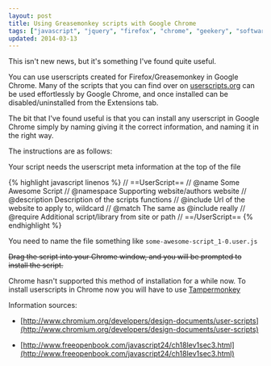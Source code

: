 ```yaml
---
layout: post
title: Using Greasemonkey scripts with Google Chrome
tags: ["javascript", "jquery", "firefox", "chrome", "geekery", "software", "userscript", "projects", "blog"]
updated: 2014-03-13
---
```


This isn't new news, but it's something I've found quite useful.

You can use userscripts created for Firefox/Greasemonkey in Google Chrome. Many of the scripts that you can find over on [userscripts.org](http://userscripts.org/) can be used effortlessly by Google Chrome, and once installed can be disabled/uninstalled from the Extensions tab.

<!-- more -->

The bit that I've found useful is that you can install any userscript in Google Chrome simply by naming giving it the correct information, and naming it in the right way.

The instructions are as follows:

Your script needs the userscript meta information at the top of the file

{% highlight javascript linenos %}
// ==UserScript==
// @name Some Awesome Script
// @namespace Supporting website/authors website
// @description Description of the scripts functions
// @include Url of the website to apply to, wildcard
// @match The same as @include really
// @require Additional script/library from site or path
// ==/UserScript==
{% endhighlight %}

You need to name the file something like `some-awesome-script_1-0.user.js`

<s>Drag the script into your Chrome window, and you will be prompted to install the script.</s>

Chrome hasn't supported this method of installation for a while now. To install userscripts in Chrome now you will have to use [Tampermonkey](https://chrome.google.com/webstore/detail/tampermonkey/dhdgffkkebhmkfjojejmpbldmpobfkfo?hl=en)


Information sources:

- [http://www.chromium.org/developers/design-documents/user-scripts](http://www.chromium.org/developers/design-documents/user-scripts)

- [http://www.freeopenbook.com/javascript24/ch18lev1sec3.html](http://www.freeopenbook.com/javascript24/ch18lev1sec3.html)
